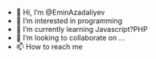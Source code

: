 - 👋 Hi, I’m @EminAzadaliyev
- 👀 I’m interested in programming
- 🌱 I’m currently learning Javascript?PHP
- 💞️ I’m looking to collaborate on ...
- 📫 How to reach me 

<!---
EminAzadaliyev/EminAzadaliyev is a ✨ special ✨ repository because its `README.md` (this file) appears on your GitHub profile.
You can click the Preview link to take a look at your changes.
--->
